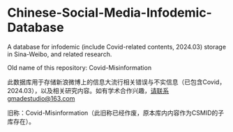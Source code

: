 # Chinese-Social-Media-Infodemic-Database
A database for infodemic (include Covid-related contents, 2024.03) storage in Sina-Weibo, and related research.

Old name of this repository: Covid-Misinformation

此数据库用于存储新浪微博上的信息大流行相关错误与不实信息（已包含Covid，2024.03），以及相关研究内容。如有学术合作兴趣，请联系gmadestudio@163.com

旧称：Covid-Misinformation（此旧称已经作废，原本库内内容作为CSMID的子库存在）。
